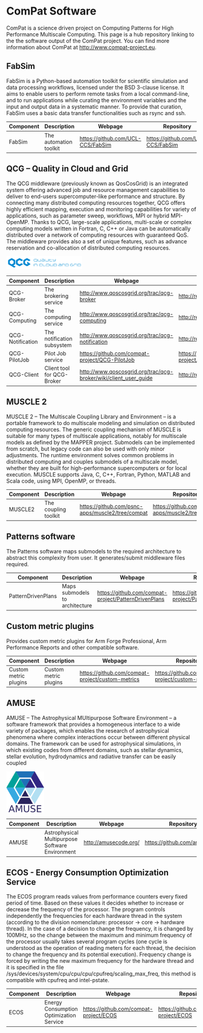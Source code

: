 # ComPat Software

ComPat is a science driven project on Computing Patterns for High Performance Multiscale Computing. 
This page is a hub repository linking to the the software output of the ComPat project.
You can find more information about ComPat at http://www.compat-project.eu.

## FabSim
FabSim is a Python-based automation toolkit for scientific simulation and data processing workflows, licensed under the BSD 3-clause license. It aims to enable users to perform remote tasks from a local command-line, and to run applications while curating the environment variables and the input and output data in a systematic manner. To provide that curation, FabSim uses a basic data transfer functionalities such as rsync and ssh.

| Component        | Description                | Webpage                                         | Repository  |
| ---------------- | -------------------------- | ----------------------------------------------- | ----------- |
| FabSim           | The automation toolkit     | https://github.com/UCL-CCS/FabSim | https://github.com/UCL-CCS/FabSim |

## QCG – Quality in Cloud and Grid 
The QCG middleware (previously known as QosCosGrid) is an integrated system offering advanced job and resource management capabilities to deliver to end-users supercomputer-like performance and structure. By connecting many distributed computing resources together, QCG offers highly efficient mapping, execution and monitoring capabilities for variety of applications, such as parameter sweep, workflows, MPI or hybrid MPI-OpenMP. Thanks to QCG, large-scale applications, multi-scale or complex computing models written in Fortran, C, C++ or Java can be automatically distributed over a network of computing resources with guaranteed QoS. The middleware provides also a set of unique features, such as advance reservation and co-allocation of distributed computing resources.

<img src="/resources/qcg-wb.png?raw=true" width="200">

| Component        | Description                | Webpage                                         | Repository  |
| ---------------- | -------------------------- | ----------------------------------------------- | ----------- |
| QCG-Broker       | The brokering service      | http://www.qoscosgrid.org/trac/qcg-broker       | http://repository.qcg.psnc.pl/compat/ |
| QCG-Computing    | The computing service      | http://www.qoscosgrid.org/trac/qcg-computing    | http://repository.qcg.psnc.pl/compat/ |
| QCG-Notification | The notification subsystem | http://www.qoscosgrid.org/trac/qcg-notification | http://repository.qcg.psnc.pl/compat/ |
| QCG-PilotJob     | Pilot Job service          | https://github.com/compat-project/QCG-PilotJob  | https://github.com/compat-project/QCG-PilotJob |
| QCG-Client       | Client tool for QCG-Broker | http://www.qoscosgrid.org/trac/qcg-broker/wiki/client_user_guide | http://repository.qcg.psnc.pl/compat/ |

## MUSCLE 2
MUSCLE 2 – The Multiscale Coupling Library and Environment – is a portable framework to do multiscale modeling and simulation on distributed computing resources. The generic coupling mechanism of MUSCLE is suitable for many types of multiscale applications, notably for multiscale models as defined by the MAPPER project. Submodels can be implemented from scratch, but legacy code can also be used with only minor adjustments. The runtime environment solves common problems in distributed computing and couples submodels of a multiscale model, whether they are built for high-performance supercomputers or for local execution. MUSCLE supports Java, C, C++, Fortran, Python, MATLAB and Scala code, using MPI, OpenMP, or threads.

| Component        | Description                | Webpage                                         | Repository  |
| ---------------- | -------------------------- | ----------------------------------------------- | ----------- |
| MUSCLE2          | The coupling toolkit       | https://github.com/psnc-apps/muscle2/tree/compat | https://github.com/psnc-apps/muscle2/tree/compat |

## Patterns software
The Patterns software maps submodels to the required architecture to abstract this complexity from user. It generates/submit middleware files required.

| Component        | Description                | Webpage                                         | Repository  |
| ---------------- | -------------------------- | ----------------------------------------------- | ----------- |
| PatternDrivenPlans | Maps submodels to architecture | https://github.com/compat-project/PatternDrivenPlans | https://github.com/compat-project/PatternDrivenPlans |

## Custom metric plugins

Provides custom metric plugins for Arm Forge Professional, Arm Performance Reports and other compatible software.

| Component        | Description                | Webpage                                         | Repository  |
| ---------------- | -------------------------- | ----------------------------------------------- | ----------- |
| Custom metric plugins | Custom metric plugins | https://github.com/compat-project/custom-metrics | https://github.com/compat-project/custom-metrics |

## AMUSE
AMUSE – The Astrophysical MUltipurpose Software Environment – a software framework that provides a homogeneous interface to a wide variety of packages, which enables the research of astrophysical phenomena where complex interactions occur between different physical domains. The framework can be used for astrophysical simulations, in which existing codes from different domains, such as stellar dynamics, stellar evolution, hydrodynamics and radiative transfer can be easily coupled

<img src="/resources/AmuseLogo.png?raw=true" width="100">

| Component        | Description                | Webpage                                         | Repository  |
| ---------------- | -------------------------- | ----------------------------------------------- | ----------- |
| AMUSE            | Astrophysical Multipurpose Software Environment | http://amusecode.org/ | https://github.com/amusecode |

## ECOS - Energy Consumption Optimization Service

The ECOS program reads values from performance counters every fixed period of time. Based on these values it decides whether to increase or decrease the frequency of the processor. The program controls independently the frequencies for each hardware thread in the system (according to the division nomenclature: processor -> core -> hardware thread). In the case of a decision to change the frequency, it is changed by 100MHz, so the change between the maximum and minimum frequency of the processor usually takes several program cycles (one cycle is understood as the operation of reading meters for each thread, the decision to change the frequency and its potential execution). Frequency change is forced by writing the new maximum frequency for the hardware thread and it is specified in the file /sys/devices/system/cpu/cpu/cpu/cpufreq/scaling_max_freq, this method is compatible with cpufreq and intel-pstate.

| Component        | Description                | Webpage                                         | Repository  |
| ---------------- | -------------------------- | ----------------------------------------------- | ----------- |
| ECOS             | Energy Consumption Optimization Service | https://github.com/compat-project/ECOS | https://github.com/compat-project/ECOS |
